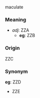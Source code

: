 maculate
### Meaning
+ _adj_: ZZA
    + __eg__: ZZB

### Origin

ZZC

### Synonym

__eg__: ZZD

+ ZZE


